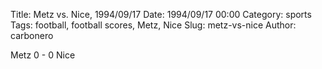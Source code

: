 Title: Metz vs. Nice, 1994/09/17
Date: 1994/09/17 00:00
Category: sports
Tags: football, football scores, Metz, Nice
Slug: metz-vs-nice
Author: carbonero


Metz 0 - 0 Nice
